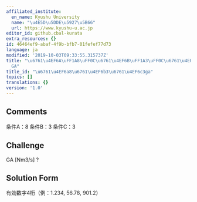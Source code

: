 ```yaml
---
affiliated_institute:
  en_name: Kyushu University
  name: "\u4E5D\u5DDE\u5927\u5B66"
  url: https://www.kyushu-u.ac.jp
editor_id: github.cbal-kurata
extra_resources: {}
id: 46464ef9-abaf-4f9b-bfb7-01fefef77d73
language: ja
modified: '2019-10-03T09:33:55.315737Z'
title: "\u6761\u4EF6A\uFF1A8\uFF0C\u6761\u4EF6B\uFF1A3\uFF0C\u6761\u4EF6C\uFF1A3\uFF0C\
  GA"
title_id: "\u6761\u4EF6a8\u6761\u4EF6b3\u6761\u4EF6c3ga"
topics: []
translations: {}
version: '1.0'
---
```


## Comments
条件A：8
条件B：3
条件C：3

## Challenge
GA [Nm3/s] ?

## Solution Form
有効数字4桁（例：1.234,  56.78,  901.2）




